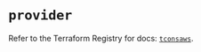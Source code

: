 # `provider`

Refer to the Terraform Registry for docs: [`tconsaws`](https://registry.terraform.io/providers/terraconstructs/tconsaws/1.0.0/docs).
